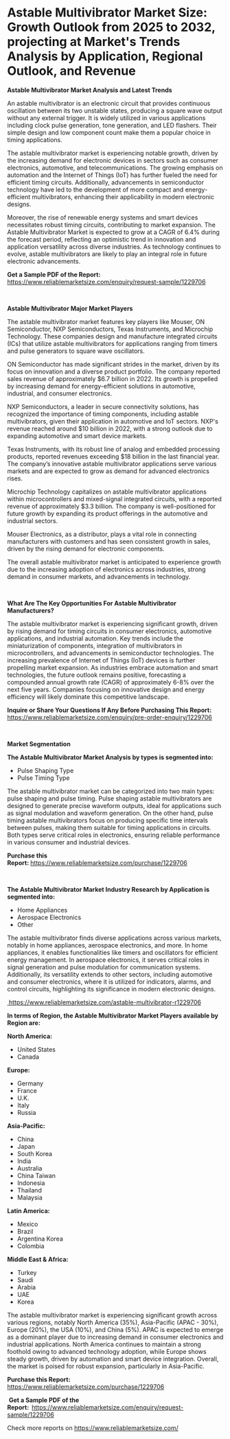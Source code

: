<p><h1>Astable Multivibrator Market Size: Growth Outlook from 2025 to 2032, projecting at Market's Trends Analysis by Application, Regional Outlook, and Revenue</h1></p><p><strong>Astable Multivibrator Market Analysis and Latest Trends</strong></p>
<p><p>An astable multivibrator is an electronic circuit that provides continuous oscillation between its two unstable states, producing a square wave output without any external trigger. It is widely utilized in various applications including clock pulse generation, tone generation, and LED flashers. Their simple design and low component count make them a popular choice in timing applications.</p><p>The astable multivibrator market is experiencing notable growth, driven by the increasing demand for electronic devices in sectors such as consumer electronics, automotive, and telecommunications. The growing emphasis on automation and the Internet of Things (IoT) has further fueled the need for efficient timing circuits. Additionally, advancements in semiconductor technology have led to the development of more compact and energy-efficient multivibrators, enhancing their applicability in modern electronic designs.</p><p>Moreover, the rise of renewable energy systems and smart devices necessitates robust timing circuits, contributing to market expansion. The Astable Multivibrator Market is expected to grow at a CAGR of 6.4% during the forecast period, reflecting an optimistic trend in innovation and application versatility across diverse industries. As technology continues to evolve, astable multivibrators are likely to play an integral role in future electronic advancements.</p></p>
<p><strong>Get a Sample PDF of the Report:&nbsp;</strong> <a href="https://www.reliablemarketsize.com/enquiry/request-sample/1229706?utm_campaign=3365&utm_medium=2&utm_source=Github&utm_content=ia&utm_term=06042025&utm_id=astable-multivibrator">https://www.reliablemarketsize.com/enquiry/request-sample/1229706</a></p>
<p>&nbsp;</p>
<p><strong>Astable Multivibrator Major Market Players</strong></p>
<p><p>The astable multivibrator market features key players like Mouser, ON Semiconductor, NXP Semiconductors, Texas Instruments, and Microchip Technology. These companies design and manufacture integrated circuits (ICs) that utilize astable multivibrators for applications ranging from timers and pulse generators to square wave oscillators.</p><p>ON Semiconductor has made significant strides in the market, driven by its focus on innovation and a diverse product portfolio. The company reported sales revenue of approximately $6.7 billion in 2022. Its growth is propelled by increasing demand for energy-efficient solutions in automotive, industrial, and consumer electronics.</p><p>NXP Semiconductors, a leader in secure connectivity solutions, has recognized the importance of timing components, including astable multivibrators, given their application in automotive and IoT sectors. NXP's revenue reached around $10 billion in 2022, with a strong outlook due to expanding automotive and smart device markets.</p><p>Texas Instruments, with its robust line of analog and embedded processing products, reported revenues exceeding $18 billion in the last financial year. The company’s innovative astable multivibrator applications serve various markets and are expected to grow as demand for advanced electronics rises.</p><p>Microchip Technology capitalizes on astable multivibrator applications within microcontrollers and mixed-signal integrated circuits, with a reported revenue of approximately $3.3 billion. The company is well-positioned for future growth by expanding its product offerings in the automotive and industrial sectors.</p><p>Mouser Electronics, as a distributor, plays a vital role in connecting manufacturers with customers and has seen consistent growth in sales, driven by the rising demand for electronic components.</p><p>The overall astable multivibrator market is anticipated to experience growth due to the increasing adoption of electronics across industries, strong demand in consumer markets, and advancements in technology.</p></p>
<p>&nbsp;</p>
<p><strong>What Are The Key Opportunities For Astable Multivibrator Manufacturers?</strong></p>
<p><p>The astable multivibrator market is experiencing significant growth, driven by rising demand for timing circuits in consumer electronics, automotive applications, and industrial automation. Key trends include the miniaturization of components, integration of multivibrators in microcontrollers, and advancements in semiconductor technologies. The increasing prevalence of Internet of Things (IoT) devices is further propelling market expansion. As industries embrace automation and smart technologies, the future outlook remains positive, forecasting a compounded annual growth rate (CAGR) of approximately 6-8% over the next five years. Companies focusing on innovative design and energy efficiency will likely dominate this competitive landscape.</p></p>
<p><strong>Inquire or Share Your Questions If Any Before Purchasing This Report:</strong> <a href="https://www.reliablemarketsize.com/enquiry/pre-order-enquiry/1229706?utm_campaign=3365&utm_medium=2&utm_source=Github&utm_content=ia&utm_term=06042025&utm_id=astable-multivibrator">https://www.reliablemarketsize.com/enquiry/pre-order-enquiry/1229706</a></p>
<p>&nbsp;</p>
<p><strong>Market Segmentation</strong></p>
<p><strong>The Astable Multivibrator Market Analysis by types is segmented into:</strong></p>
<p><ul><li>Pulse Shaping Type</li><li>Pulse Timing Type</li></ul></p>
<p><p>The astable multivibrator market can be categorized into two main types: pulse shaping and pulse timing. Pulse shaping astable multivibrators are designed to generate precise waveform outputs, ideal for applications such as signal modulation and waveform generation. On the other hand, pulse timing astable multivibrators focus on producing specific time intervals between pulses, making them suitable for timing applications in circuits. Both types serve critical roles in electronics, ensuring reliable performance in various consumer and industrial devices.</p></p>
<p><strong>Purchase this Report:&nbsp;</strong><a href="https://www.reliablemarketsize.com/purchase/1229706?utm_campaign=3365&utm_medium=2&utm_source=Github&utm_content=ia&utm_term=06042025&utm_id=astable-multivibrator">https://www.reliablemarketsize.com/purchase/1229706</a></p>
<p>&nbsp;</p>
<p><strong>The Astable Multivibrator Market Industry Research by Application is segmented into:</strong></p>
<p><ul><li>Home Appliances</li><li>Aerospace Electronics</li><li>Other</li></ul></p>
<p><p>The astable multivibrator finds diverse applications across various markets, notably in home appliances, aerospace electronics, and more. In home appliances, it enables functionalities like timers and oscillators for efficient energy management. In aerospace electronics, it serves critical roles in signal generation and pulse modulation for communication systems. Additionally, its versatility extends to other sectors, including automotive and consumer electronics, where it is utilized for indicators, alarms, and control circuits, highlighting its significance in modern electronic designs.</p></p>
<p><a href="https://www.reliablemarketsize.com/astable-multivibrator-r1229706?utm_campaign=3365&utm_medium=2&utm_source=Github&utm_content=ia&utm_term=06042025&utm_id=astable-multivibrator">&nbsp;https://www.reliablemarketsize.com/astable-multivibrator-r1229706</a></p>
<p><strong>In terms of Region, the Astable Multivibrator Market Players available by Region are:</strong></p>
<p>
    <p> <strong> North America: </strong>
        <ul>
            <li>United States</li>
            <li>Canada</li>
        </ul>
        </p> 
    <p> <strong> Europe: </strong>
        <ul>
            <li>Germany</li>
            <li>France</li>
            <li>U.K.</li>
            <li>Italy</li>
            <li>Russia</li>
        </ul>
        </p> 
    <p> <strong> Asia-Pacific: </strong>
        <ul>
            <li>China</li>
            <li>Japan</li>
            <li>South Korea</li>
            <li>India</li>
            <li>Australia</li>
            <li>China Taiwan</li>
            <li>Indonesia</li>
            <li>Thailand</li>
            <li>Malaysia</li>
        </ul>
        </p> 
    <p> <strong> Latin America: </strong>
        <ul>
            <li>Mexico</li>
            <li>Brazil</li>
            <li>Argentina Korea</li>
            <li>Colombia</li>
        </ul>
        </p> 
    <p> <strong> Middle East & Africa: </strong>
        <ul>
            <li>Turkey</li>
            <li>Saudi</li>
            <li>Arabia</li>
            <li>UAE</li>
            <li>Korea</li>
        </ul>
    </p>
    </p>
<p><p>The astable multivibrator market is experiencing significant growth across various regions, notably North America (35%), Asia-Pacific (APAC - 30%), Europe (20%), the USA (10%), and China (5%). APAC is expected to emerge as a dominant player due to increasing demand in consumer electronics and industrial applications. North America continues to maintain a strong foothold owing to advanced technology adoption, while Europe shows steady growth, driven by automation and smart device integration. Overall, the market is poised for robust expansion, particularly in Asia-Pacific.</p></p>
<p><strong>Purchase this Report: </strong><a href="https://www.reliablemarketsize.com/purchase/1229706?utm_campaign=3365&utm_medium=2&utm_source=Github&utm_content=ia&utm_term=06042025&utm_id=astable-multivibrator">https://www.reliablemarketsize.com/purchase/1229706</a></p>
<p>&nbsp;<strong>Get a Sample PDF of the Report:&nbsp;&nbsp;</strong><a href="https://www.reliablemarketsize.com/enquiry/request-sample/1229706?utm_campaign=3365&utm_medium=2&utm_source=Github&utm_content=ia&utm_term=06042025&utm_id=astable-multivibrator">https://www.reliablemarketsize.com/enquiry/request-sample/1229706</a></p>
<p><strong></strong></p>
<p>Check more reports on <a href="https://www.reliablemarketsize.com/?utm_campaign=3365&utm_medium=2&utm_source=Github&utm_content=ia&utm_term=06042025&utm_id=astable-multivibrator">https://www.reliablemarketsize.com/</a></p>